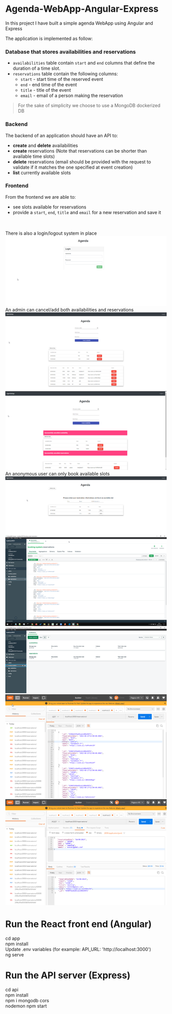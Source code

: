 # Agenda-WebApp-Angular-Express

In this project I have built a simple agenda WebApp using Angular and Express <br />

The application is implemented as follow:

### Database that stores availabilities and reservations

- `availabilities` table contain `start` and `end` columns that define the duration of a time slot.
- `reservations` table contain the following columns:
    - `start` - start time of the reserved event
    - `end` - end time of the event
    - `title` - title of the event
    - `email` - email of a person making the reservation

> For the sake of simplicity we choose to use a MongoDB dockerized DB


### Backend

The backend of an application should have an API to:

- **create** and **delete** availabilities
- **create** reservations (Note that reservations can be shorter than available time slots)
- **delete** reservations (email should be provided with the request to validate if it matches the one specified at event creation)
- **list** currently available slots

### Frontend

From the frontend we are able to:

- see slots available for reservations
- provide a `start`, `end`, `title` and `email` for a new reservation and save it

<br /> <br />
There is also a login/logout system in place <br /> 
![Screenshot](agenda-login.png) 
An admin can cancel/add both availabilities and reservations <br /> 
![Screenshot](agenda-admin.png)
![Screenshot](agenda-admin-bis.png)
An anonymous user can only book available slots <br /> 
![Screenshot](agenda-booking-page.png)
![Screenshot](mongoDB-doc.png)
![Screenshot](mongoDB-col.png)
![Screenshot](API-call-get.png)
![Screenshot](API-call-post.png)
# Run the React front end (Angular)
cd app <br /> 
npm install  <br /> 
Update .env variables (for example: API_URL: 'http://localhost:3000') <br /> 
ng serve <br /> 


# Run the API server (Express)
cd api <br /> 
npm install <br /> 
npm i mongodb cors <br /> 
nodemon npm start <br /> 
 <br /> 

